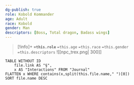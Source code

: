 ```yaml
---
dg-publish: true
role: Kobold Kommander
age: Adult
race: Kobold
gender: Man
descriptors: [Boss, Total dragon, Badass wings]
---
```


> [!info]+
> **`=this.role`**
> `=this.age` `=this.race` `=this.gender`
> `=this.descriptors`
> ![[npc_trex.png| 300]]


```dataview
TABLE WITHOUT ID
	file.link AS "§", 
	x AS "Interactions" FROM "Journal"
FLATTEN x WHERE contains(x,split(this.file.name," ")[0])
SORT file.name DESC
```
